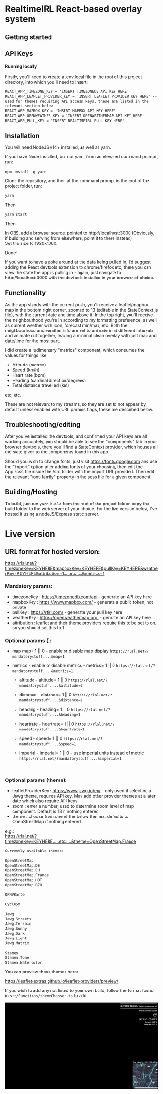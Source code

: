 # RealtimeIRL React-based overlay system

## Getting started

## API Keys

#### Running locally

Firstly, you'll need to create a .env.local file in the root of this project directory, into which you'll need to insert:

```
REACT_APP_TIMEZONE_KEY = 'INSERT TIMEZONEDB API KEY HERE'
REACT_APP_LEAFLET_PROVIDER_KEY = 'INSERT LEAFLET PROVIDER KEY HERE' -- used for themes requiring API access keys, these are listed in the relevant section below
REACT_APP_MAPBOX_KEY = 'INSERT MAPBOX API KEY HERE'
REACT_APP_OPENWEATHER_KEY = 'INSERT OPENWEATHERMAP API KEY HERE'
REACT_APP_PULL_KEY = 'INSERT REALTIMEIRL PULL KEY HERE'
```

## Installation

You will need NodeJS v14+ installed, as well as yarn.

If you have Node installed, but not yarn, from an elevated command prompt, run:

`npm install -g yarn`

Clone the repository, and then at the command prompt in the root of the project folder, run:

`yarn`

Then:

`yarn start`

Then:

In OBS, add a browser source, pointed to http://localhost:3000 (Obviously, if building and serving from elsewhere, point it to there instead)  
Set the size to 1920x1080.

Done!

If you want to have a poke around at the data being pulled in, I'd suggest adding the React devtools extension to chrome/firefox etc, there you can view the state the app is pulling in - again, just navigate to http://localhost:3000 with the devtools installed in your browser of choice.

## Functionality

As the app stands with the current push, you'll receive a leaflet/mapbox map in the bottom right corner, zoomed to 13 (editable in the StateContext.js file), with the current date and time above it. In the top right, you'll receive the neighbourhood you're in according to my formatting preference, as well as current weather with icon, forecast min/max, etc. Both the neighbourhood and weather info are set to animate in at different intervals and animate out together, leaving a minimal clean overlay with just map and date/time for the most part.

I did create a rudimentary "metrics" component, which consumes the values for things like

- Altitude (metres)
- Speed (km/h)
- Heart rate (bpm)
- Heading (cardinal direction/degrees)
- Total distance travelled (km)

etc, etc.

These are not relevant to my streams, so they are set to not appear by default unless enabled with URL params flags, these are described below.

## Troubleshooting/editing

After you've installed the devtools, and confirmed your API keys are all working accurately, you should be able to see the "components" tab in your browser devtools, there you'll find a StateContext provider, which houses all the state given to the components found in this app.

Should you wish to change fonts, just visit https://fonts.google.com and use the "import" option after adding fonts of your choosing, then edit the App.scss file inside the /src folder with the import URL provided. Then edit the relevant "font-family" property in the scss file for a given component.

## Building/Hosting

To build, just run `yarn build` from the root of the project folder. copy the build folder to the web server of your choice. For the live version below, I've hosted it using a nodeJS/Express static server.

# Live version

## URL format for hosted version:

https://rlal.net/?timezoneKey=KEYHERE&mapboxKey=KEYHERE&pullKey=KEYHERE&weatherKey=KEYHERE&attribution=1.....etc.....&metrics=1

### Mandatory params:

- timezoneKey : https://timezonedb.com/api - generate an API key here
- mapboxKey : https://www.mapbox.com/ - generate a public token, not private
- pullKey : https://rtirl.com/ - generate your pull key here
- weatherKey : https://openweathermap.org/ - genrate an API key here
- attribution : leaflet and their theme providers require this to be set to on, so you should set this to 1

### Optional params ():

- map map= 1 || 0 - enable or disable map display
  `https://rlal.net/?mandatorystuff....&map=1`

- metrics - enable or disable metrics - metrics= 1 || 0
  `https://rlal.net/?mandatorystuff....&metrics=1`

  - altitude - altitude= 1 || 0
    `https://rlal.net/?mandatorystuff....&altitude=1`

  - distance - distance= 1 || 0
    `https://rlal.net/?mandatorystuff....&distance=1`

  - heading - heading= 1 || 0
    `https://rlal.net/?mandatorystuff....&heading=1`

  - heartrate - heartrate= 1 || 0
    `https://rlal.net/?mandatorystuff....&heartrate=1`

  - speed - speed= 1 || 0
    `https://rlal.net/?mandatorystuff....&speed=1`

  - imperial - imperial= 1 || 0 - use imperial units instead of metric
    `https://rlal.net/?mandatorystuff....&imperial=1`

<br/>

### Optional params (theme):

- leafletProviderKey : https://www.jawg.io/en/ - only used if selecting a Jawg theme, requires API key. May add other provider themes at a later date which also require API keys
- zoom : enter a number, used to determine zoom level of map component. Default is 13 if nothing entered
- theme : choose from one of the below themes, defaults to OpenStreetMap if nothing entered

e.g.:  
https://rlal.net/?timezoneKey=KEYHERE.....etc.....&theme=OpenStreetMap.France

```
Currently available themes:

OpenStreetMap
OpenStreetMap.DE
OpenStreetMap.CH
OpenStreetMap.France
OpenStreetMap.HOT
OpenStreetMap.BZH

OPNVKarte

CyclOSM

Jawg
Jawg.Streets
Jawg.Terrain
Jawg.Sunny
Jawg.Dark
Jawg.Light
Jawg.Matrix

Stamen
Stamen.Toner
Stamen.Watercolor
```

You can preview these themes here:

https://leaflet-extras.github.io/leaflet-providers/preview/

If you wish to add any not listed to your own build, follow the format found in `src/Functions/themeChooser.ts` to add.

![](default.png)
